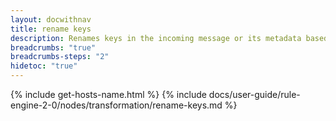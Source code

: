 ```yaml
---
layout: docwithnav
title: rename keys
description: Renames keys in the incoming message or its metadata based on a configured mapping.
breadcrumbs: "true"
breadcrumbs-steps: "2"
hidetoc: "true"
---
```


{% include get-hosts-name.html %}
{% include docs/user-guide/rule-engine-2-0/nodes/transformation/rename-keys.md %}
